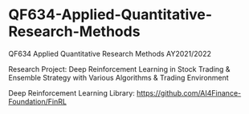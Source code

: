 # QF634-Applied-Quantitative-Research-Methods
QF634 Applied Quantitative Research Methods AY2021/2022

Research Project: Deep Reinforcement Learning in Stock Trading & Ensemble Strategy with Various Algorithms & Trading Environment

Deep Reinforcement Learning Library: https://github.com/AI4Finance-Foundation/FinRL
